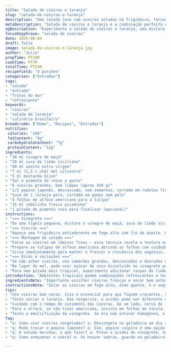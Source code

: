 ```yaml
---
title: "Salada de vieiras e laranja"
slug: "salada-de-vieiras-e-laranja"
description: "Uma salada leve com vieiras seladas na frigideira, fatias finas de pepino e gomos de laranja, envoltos numa vinagrete cítrica com toque de mostarda e mel. Servida em tulipas de alface crocante, perfeita para entrada refrescante livre de glúten, lactose, ovos e oleaginosas."
metaDescription: "Salada de vieiras e laranja é a combinação perfeita de frescor e sabor. Ideal para entrada leve e sofisticada."
ogDescription: "Experimente a salada de vieiras e laranja, uma mistura refrescante ideal para qualquer ocasião."
focusKeyphrase: "salada de vieiras"
date: 2025-08-04
draft: false
image: salada-de-vieiras-e-laranja.jpg
author: "Julia"
prepTime: PT18M
cookTime: PT7M
totalTime: PT25M
recipeYield: "4 porções"
categories: ["Entradas"]
tags:
- "salada"
- "entrada"
- "frutos do mar"
- "refrescante"
keywords:
- "vieiras"
- "salada de laranja"
- "culinária brasileira"
breadcrumb: ["Home", "Recipes", "Entradas"]
nutrition: 
 calories: "140"
 fatContent: "8g"
 carbohydrateContent: "7g"
 proteinContent: "12g"
ingredients:
- "30 ml vinagre de maçã"
- "20 ml suco de limão siciliano"
- "40 ml azeite extra virgem"
- "7 ml (1,5 c.chá) mel silvestre"
- "5 ml mostarda Dijon"
- "Sal e pimenta do reino a gosto"
- "6 vieiras grandes, bem limpas (aprox 250 g)"
- "1/2 pepino japonês, descascado, sem sementes, cortado em rodelas finas"
- "Suco de 1 laranja pera, cortada em gomos sem pele"
- "4 folhas de alface americana para a tulipa"
- "15 ml cebolinha fresca picadinha"
- "1 pitada de pimenta rosa para finalizar (opcional)"
instructions:
- "=== Vinagrete ==="
- "Em uma tigela pequena, misture o vinagre de maçã, suco de limão siciliano, mel, mostarda Dijon e uma pitada de sal e pimenta. Bata vigorosamente com um garfo ou fouet, enquanto vai adicionando o azeite em fio, até emulsificar. Prove e ajuste o sal e acidez. Reserve na geladeira para apurar o sabor."
- "=== Vieiras ==="
- "Aqueça uma frigideira antiaderente em fogo alto com fio de azeite. Quando começar a soltar fumaça leve, disponha as vieiras sem encostar uma na outra. Deixe dourar por cerca de 1 minuto e meio sem mexer—ela vai formar uma crosta dourada, sinal que está no ponto. Vire com espátula e doure mais 1 minuto. Cuidado para não cozinhar demais, senão ficam borrachudas. Tempere com sal e pimenta do reino imediatamente. Retire do fogo e deixe esfriar em prato na geladeira até a temperatura ambiente."
- "=== Montagem da salada ==="
- "Fatie as vieiras em lâminas finas — essa técnica revela a textura macia e dá contraste com o crocante das fatias de pepino fresco. Em uma tigela, misture as vieiras com as rodelas de pepino e os gomos de laranja. Regue com a vinagrete reservada e misture com delicadeza para não quebrar as frutas nem esfarelar as vieiras."
- "Prepare as tulipas de alface americana abrindo as folhas com cuidado para formar tipo copinhos. Distribua a salada dentro das tulipas e finalize com cebolinha picada e, se quiser, algumas pimentas rosas esmagadas fajuta para um aroma extra."
- "Sirva imediatamente para manter o frescor e crocância dos vegetais. Se deixar para depois, o pepino e a laranja soltam água e a tulipa murcha. A ideia é o impacto visual dos tons alaranjados com o verde e toques brancos translúcidos das vieiras."
- "=== Dicas e variações ==="
- "Se não achar vieiras, use camarões grandes, descascados e dourados da mesma forma. Troque a alface americana por folhas de radicchio para uma amargura interessante ou por folhas de uva para apresentação diferente."
- "No lugar do mel, pode usar açúcar de coco dissolvido no vinagrete para quem evita mel. E o pepino japonês pode ser substituído por pepino caipira bem fresco, só cuidado para tirar as sementes, que podem amargar."
- "Para uma pitada mais tropical, experimente adicionar raspas de limão tahiti no vinagrete. É fácil perder o ponto das vieiras, deslize o dedo para testar a elasticidade, elas não podem ficar secas — têm que oferecer resistência macia, quase amanteigada."
introduction: "Ambientes tropicais pedem combinações refrescantes e texturas vibrantes, e essa salada de vieiras com laranja é o encontro ideal disso tudo. Misturar o cítrico do limão com a doçura da laranja e o toque sutil de mel cria camadas no paladar que se mesclam com a suavidade e leve crocância das vieiras. Servida dentro de tulipas de alface que oferecem frescor visual e crocanteza, é um prato que brinca com cores e sabores. Eu já testei versões com limão tahiti, mas o limão siciliano dá um brilho delicado, mais sofisticado. Além disso, a escolha da vinagrete dita todo o tom do prato — atenção na emulsificação para não perder a leveza nem o sabor intenso. A aptidão de cada passo é crucial, só assim o prato mantém o visual e as texturas que conquistam imediatamente olhos e boca."
ingredientsNote: "Importante escolher vieiras frescas e secar bem antes de selar para evitar borra e garantir crocância na superfície. Use azeite com sabor mais leve para não sobrepor o sabor delicado da vieira. Para a laranja, prefira gomos sem pele para evitar amargor e textura fibrosa que destoam da leveza da salada. O pepino japonês é ideal, pois tem casca fina e poucas sementes, mas o caipira pode funcionar bem se limpo com cuidado. Se faltar alface americana, folhas de alface manteiga ou até rúcula podem ser alternativa, lembrando que cada uma traz sabores e texturas diferentes, interferindo no resultado final. A substituição do vinagre de maçã pelo de arroz foi uma experiência interessante, torna o molho mais suave, com menos acidez agressiva. É algo a se tentar, se quiser suavizar o prato para paladares mais exigentes."
instructionsNote: "Selar as vieiras em fogo alto, óleo quente, é o segredo da textura perfeita — fica um lado crocante e o interior macio, suculento. Não enche a frigideira, se elas se tocarem, cozinham no vapor e perdem o toque crocante. O tempo varia com o tamanho — cuidado para não passar demais e endurecer. A decupagem da laranja em gomos limpos faz toda a diferença para não sobrar membranas amargas. Misture sempre com uma colher delicada para manter a integridade dos ingredientes. A montagem nas tulipas deve ser feita na hora para não murchar a folha e perder a apresentação charmosa. Por fim, a cebolinha fresca entra para dar contraste e aroma, empurrando o prato para uma nota cromática verde viva que equilibra a doçura e o cítrico."
tips:
- "Use vieiras bem secas. Isso é essencial para que fiquem crocantes. Se forem molhadas, não vão dourar legal. A frigideira precisa estar bem quente. Não encha muito, assim evita que cozinhem no vapor."
- "Tente variar a laranja. Use tangerina, a acidez pode ser diferente e gerar um resultado interessante. O mel é opcional. Açúcar de coco também funciona. Dissolva com o vinagre e aproveite outras nuances."
- "Cuidado com o tempo de cozimento das vieiras. De um lado, cerca de 1 minuto e meio. Se passar, ficam borrachudas. O toque certo é quando a crosta dourou e o interior, macio. Prove e ajuste o sal."
- "Para a alface, se não tiver americana, invista em folhas de rúcula. A crocância muda, mas a leveza permanece. Cada tipo traz o seu sabor, sendo a alface manteiga uma boa alternativa sem sobrecarregar o prato."
- "Teste a emulsificação da vinagrete. Se ela não estiver homogênea, o sabor final pode ser comprometido. Bata bem enquanto adiciona o azeite. Isso faz toda a diferença na textura do molho."
faq:
- "q: Como usar vieiras congeladas? a: Descongele na geladeira um dia antes. Se forem pequenas, o tempo de selar muda bastante. Fique de olho."
- "q: Pode trocar o pepino japonês? a: Sim, pepino caipira é uma opção. Mas não esqueça de retirar as sementes. Se não, amargor na salada."
- "q: A salada murchou, o que fazer? a: Prove a acidez do vinagrete. Se já está murcha, não tem muito o que fazer. Tente servir logo após montar para a crocância."
- "q: Como armazenar a sobra? a: Se houver sobras, guarde na geladeira. Mas saiba que não vai ser a mesma coisa. Pepino e laranja soltam água, perdem frescor."

---
```

